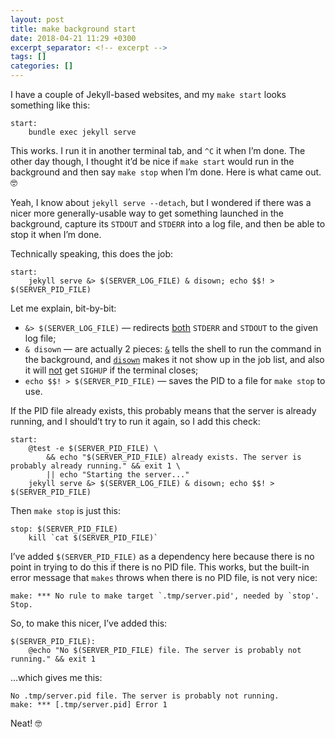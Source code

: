```yaml
---
layout: post
title: make background start
date: 2018-04-21 11:29 +0300
excerpt_separator: <!-- excerpt -->
tags: []
categories: []
---
```


I have a couple of Jekyll-based websites, and my `make start` looks something
like this:

```
start:
	bundle exec jekyll serve
```

This works. I run it in another terminal tab, and `^C` it when I’m done. The
other day though, I thought it’d be nice if `make start` would run in the
background and then say `make stop` when I’m done. Here is what came out. 🤓

<!-- excerpt -->

Yeah, I know about `jekyll serve --detach`, but I wondered if there was a nicer
more generally-usable way to get something launched in the background, capture
its `STDOUT` and `STDERR` into a log file, and then be able to stop it when I’m
done.

Technically speaking, this does the job:

```
start:
	jekyll serve &> $(SERVER_LOG_FILE) & disown; echo $$! > $(SERVER_PID_FILE)
```

Let me explain, bit-by-bit:

* `&> $(SERVER_LOG_FILE)` — redirects
[both](https://www.gnu.org/software/bash/manual/html_node/Redirections.html#Redirecting-Standard-Output-and-Standard-Error)
`STDERR` and `STDOUT` to the given log file;
* `& disown` — are actually 2 pieces:
[`&`](http://bashitout.com/2013/05/18/Ampersands-on-the-command-line.html) tells
the shell to run the command in the background, and
[`disown`](https://www.gnu.org/software/bash/manual/html_node/Job-Control-Builtins.html)
makes it not show up in the job list, and also it will
[not](https://www.gnu.org/software/bash/manual/html_node/Signals.html) get
`SIGHUP` if the terminal closes;
* `echo $$! > $(SERVER_PID_FILE)` — saves the PID to a file for `make stop` to
use.

If the PID file already exists, this probably means that the server is already
running, and I should’t try to run it again, so I add this check:

```
start:
	@test -e $(SERVER_PID_FILE) \
		&& echo "$(SERVER_PID_FILE) already exists. The server is probably already running." && exit 1 \
		|| echo "Starting the server..."
	jekyll serve &> $(SERVER_LOG_FILE) & disown; echo $$! > $(SERVER_PID_FILE)
```

Then `make stop` is just this:

```
stop: $(SERVER_PID_FILE)
	kill `cat $(SERVER_PID_FILE)`
```

I’ve added `$(SERVER_PID_FILE)` as a dependency here because there is no point
in trying to do this if there is no PID file. This works, but the built-in error
message that `makes` throws when there is no PID file, is not very nice:

```
make: *** No rule to make target `.tmp/server.pid', needed by `stop'.  Stop.
```

So, to make this nicer, I’ve added this:

```
$(SERVER_PID_FILE):
	@echo "No $(SERVER_PID_FILE) file. The server is probably not running." && exit 1
```

…which gives me this:

```
No .tmp/server.pid file. The server is probably not running.
make: *** [.tmp/server.pid] Error 1
```

Neat! 🤓
